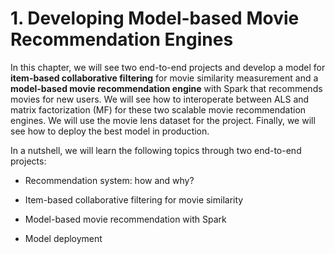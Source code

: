 # 1. Developing Model-based Movie Recommendation Engines

In this chapter, we will see two end-to-end projects and develop a model for **item-based
collaborative filtering** for movie similarity measurement and a **model-based movie
recommendation engine** with Spark that recommends movies for new users. We will see
how to interoperate between ALS and matrix factorization (MF) for these two scalable
movie recommendation engines. We will use the movie lens dataset for the project. Finally,
we will see how to deploy the best model in production.

In a nutshell, we will learn the following topics through two end-to-end projects:

- Recommendation system: how and why?

- Item-based collaborative filtering for movie similarity

- Model-based movie recommendation with Spark

- Model deployment
